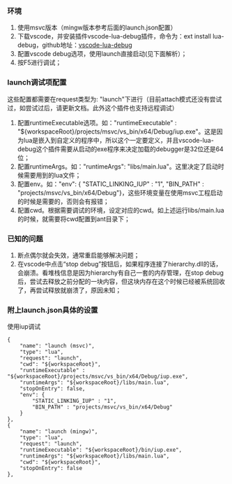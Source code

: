 ### 环境
1. 使用msvc版本（mingw版本参考后面的launch.json配置）
2. 下载vscode，并安装插件vscode-lua-debug插件，命令为：ext install lua-debug，github地址：[vscode-lua-debug](https://github.com/actboy168/vscode-lua-debug)
3. 配置vscode debug选项，使用launch直接启动(见下面解析）；
4. 按F5进行调试；

### launch调试项配置
这些配置都需要在request类型为: "launch"下进行（目前attach模式还没有尝试过，如尝试过后，请更新文档。此外这个插件也支持远程调试）
1. 配置runtimeExecutable选项。如："runtimeExecutable" : "${workspaceRoot}/projects/msvc/vs_bin/x64/Debug/iup.exe"。这是因为lua是嵌入到自定义的程序中，所以这个一定要定义，并且vscode-lua-debug这个插件需要从启动的exe程序来决定加载的debugger是32位还是64位；
2. 配置runtimeArgs。如："runtimeArgs": "libs/main.lua"。这里决定了启动时候需要用到的lua文件；
3. 配置env。如："env": { "STATIC_LINKING_IUP" : "1", "BIN_PATH" : "projects/msvc/vs_bin/x64/Debug"}，这些环境变量在使用msvc工程启动的时候是需要的，否则会有报错；
4. 配置cwd。根据需要调试的环境，设定对应的cwd。如上述运行libs/main.lua的时候，就需要将cwd配置到ant目录下；


### 已知的问题
1. 断点偶尔就会失效，通常重启能够解决问题；
2. 在vscode中点击“stop debug”按钮后，如果程序连接了hierarchy.dll的话，会崩溃。看堆栈信息是因为hierarchy有自己一套的内存管理，在stop debug后，尝试去释放之前分配的一块内容，但这块内存在这个时候已经被系统回收了，再尝试释放就崩溃了，原因未知；


### 附上launch.json具体的设置
使用iup调试
>        
    {
        "name": "launch (msvc)",
        "type": "lua",
        "request": "launch",        
        "cwd": "${workspaceRoot}",  
        "runtimeExecutable" : "${workspaceRoot}/projects/msvc/vs_bin/x64/Debug/iup.exe",
        "runtimeArgs": "${workspaceRoot}/libs/main.lua",       
        "stopOnEntry": false,
        "env": {
            "STATIC_LINKING_IUP" : "1",
            "BIN_PATH" : "projects/msvc/vs_bin/x64/Debug"
        }        
    },
    {
        "name": "launch (mingw)",
        "type": "lua",
        "request": "launch",
        "runtimeExecutable": "${workspaceRoot}/bin/iup.exe",
        "runtimeArgs": "${workspaceRoot}/libs/main.lua",
        "cwd": "${workspaceRoot}",
        "stopOnEntry": false
    },

